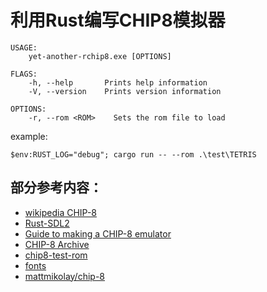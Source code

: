 # 利用Rust编写CHIP8模拟器

```
USAGE:
    yet-another-rchip8.exe [OPTIONS]

FLAGS:
    -h, --help       Prints help information
    -V, --version    Prints version information

OPTIONS:
    -r, --rom <ROM>    Sets the rom file to load
```

example:
```
$env:RUST_LOG="debug"; cargo run -- --rom .\test\TETRIS
```

## 部分参考内容：

- [wikipedia CHIP-8](https://en.wikipedia.org/wiki/CHIP-8)
- [Rust-SDL2](https://github.com/Rust-SDL2/rust-sdl2)
- [Guide to making a CHIP-8 emulator](https://tobiasvl.github.io/blog/write-a-chip-8-emulator)
- [CHIP-8 Archive](https://johnearnest.github.io/chip8Archive/)
- [chip8-test-rom](https://github.com/corax89/chip8-test-rom)
- [fonts](https://github.com/mattmikolay/chip-8/issues/3)
- [mattmikolay/chip-8](https://github.com/mattmikolay/chip-8)